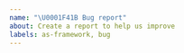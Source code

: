 ```yaml
---
name: "\U0001F41B Bug report"
about: Create a report to help us improve
labels: as-framework, bug
---
```

